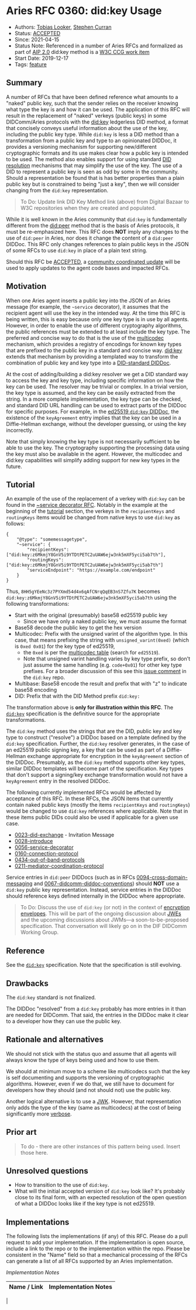 # Aries RFC 0360: did:key Usage

- Authors: [Tobias Looker](tobias.looker@mattr.global), [Stephen Curran](mailto:swcurran@cloudcompass.ca)
- Status: [ACCEPTED](/README.md#accepted)
- Since: 2021-04-15
- Status Note: Referenced in a number of Aries RFCs and formalized as part of [AIP 2.0](../../concepts/0302-aries-interop-profile/README.md) did:key method is a [W3C CCG work item](https://w3c-ccg.github.io/community/work_items.html)
- Start Date: 2019-12-17
- Tags: [feature](/tags.md#feature)

## Summary

A number of RFCs that have been defined reference what amounts to a "naked" public key, such that the sender relies on the receiver knowing what type the key is and how it can be used. The application of this RFC will result in the replacement of "naked" verkeys (public keys) in some DIDComm/Aries protocols with the [did:key](https://digitalbazaar.github.io/did-method-key/) ledgerless DID method, a format that concisely conveys useful information about the use of the key, including the public key type. While `did:key` is less a DID method than a transformation from a public key and type to an opinionated DIDDoc, it provides a versioning mechanism for supporting new/different cryptographic formats and its use makes clear how a public key is intended to be used. The method also enables support for using standard [DID resolution](https://w3c-ccg.github.io/did-resolution/) mechanisms that may simplify the use of the key. The use of a DID to represent a public key is seen as odd by some in the community. Should a representation be found that is has better properties than a plain public key but is constrained to being "just a key", then we will consider changing from the `did:key` representation.

> To Do: Update link DID Key Method link (above) from Digital Bazaar to W3C repositories when they are created and populated.

While it is well known in the Aries community that `did:key` is fundamentally different from the [did:peer](https://identity.foundation/peer-did-method-spec/index.html) method that is the basis of Aries protocols, it must be re-emphasized here. This RFC does **NOT** imply any changes to the use of `did:peer` in Aries, nor does it change the content of a `did:peer` DIDDoc. This RFC only changes references to plain public keys in the JSON of some RFCs to use `did:key` in place of a plain text string.

Should this RFC be [ACCEPTED](/README.md#accepted), a [community coordinated update](../../concepts/0345-community-coordinated-update/README.md) will be used to apply updates to the agent code bases and impacted RFCs.

## Motivation

When one Aries agent inserts a public key into the JSON of an Aries message (for example, the `~service` decorator), it assumes that the recipient agent will use the key in the intended way. At the time this RFC is being written, this is easy because only one key type is in use by all agents. However, in order to enable the use of different cryptography algorithms, the public references must be extended to at least include the key type. The preferred and concise way to do that is the use of the [multicodec](https://github.com/multiformats/multicodec) mechanism, which provides a registry of encodings for known key types that are prefixed to the public key in a standard and concise way. [did:key](https://digitalbazaar.github.io/did-method-key) extends that mechanism by providing a templated way to transform the combination of public key and key type into a [DID-standard DIDDoc](https://digitalbazaar.github.io/did-method-key/#example-2-a-did-document-derived-from-a-did-key).

At the cost of adding/building a did:key resolver we get a DID standard way to access the key and key type, including specific information on how the key can be used. The resolver may be trivial or complex. In a trivial version, the key type is assumed, and the key can be easily extracted from the string. In a more complete implementation, the key type can be checked, and standard DID URL handling can be used to extract parts of the DIDDoc for specific purposes. For example, in the [ed25519 `did:key` DIDDoc](https://digitalbazaar.github.io/did-method-key/#example-2-a-did-document-derived-from-a-did-key), the existence of the `keyAgreement` entry implies that the key can be used in a Diffie-Hellman exchange, without the developer guessing, or using the key incorrectly.

Note that simply knowing the key type is not necessarily sufficient to be able to use the key. The cryptography supporting the processing data using the key must also be available in the agent. However, the multicodec and did:key capabilities will simplify adding support for new key types in the future.

## Tutorial

An example of the use of the replacement of a verkey with `did:key` can be found in the [~service decorator RFC](https://github.com/hyperledger/aries-rfcs/tree/main/features/0056-service-decorator). Notably in the example at the beginning of the [tutorial](https://github.com/hyperledger/aries-rfcs/tree/main/features/0056-service-decorator#tutorial) section, the verkeys in the `recipientKeys` and `routingKeys` items would be changed from native keys to use `did:key` as follows:

``` jsonc
{
    "@type": "somemessagetype",
    "~service": {
        "recipientKeys": ["did:key:z6MkmjY8GnV5i9YTDtPETC2uUAW6ejw3nk5mXF5yci5ab7th"],
        "routingKeys": ["did:key:z6MkmjY8GnV5i9YTDtPETC2uUAW6ejw3nk5mXF5yci5ab7th"]
        "serviceEndpoint": "https://example.com/endpoint"
    }
}
```

Thus, `8HH5gYEeNc3z7PYXmd54d4x6qAfCNrqQqEB3nS7Zfu7K` becomes `did:key:z6MkmjY8GnV5i9YTDtPETC2uUAW6ejw3nk5mXF5yci5ab7th` using the following transformations:

- Start with the original (presumably) base58 ed25519 public key
  - Since we have only a naked public key, we must assume the format
- Base58 decode the public key to get the hex version
- Multicodec: Prefix with the unsigned varint of the algorithm type. In this case, that means prefixing the string with `unsigned_varint(0xed)` (which is `0xed 0x01`) for the key type of ed25519,
  - the `0xed` is per the [multicodec table](https://github.com/multiformats/multicodec/blob/master/table.csv) (search for  `ed25519`).
  - Note that unsigned varint handling varies by key type prefix, so don't just assume the same handling (e.g. `code+0x01`) for other key type prefixes. For a broader discussion of this see this [issue comment](https://github.com/w3c-ccg/did-method-key/issues/29#issuecomment-786039356) in the `did:key` repo.
- Multibase: Base58 encode the result and prefix that with "z" to indicate base58 encoding
- DID: Prefix that with the DID Method prefix `did:key:`

The transformation above is **only for illustration within this RFC**. The [`did:key`](https://digitalbazaar.github.io/did-method-key) specification is the definitive source for the appropriate transformations.

The `did:key` method uses the strings that are the DID, public key and key type to construct ("resolve") a DIDDoc based on a template defined by the `did:key` specification. Further, the `did:key` resolver generates, in the case of an ed25519 public signing key, a key that can be used as part of a Diffie-Hellman exchange appropriate for encryption in the `keyAgreement` section of the DIDDoc. Presumably, as the `did:key` method supports other key types, similar DIDDoc templates will become part of the specification. Key types that don't support a signing/key exchange transformation would not have a `keyAgreement` entry in the resolved DIDDoc.

The following currently implemented RFCs would be affected by acceptance of this RFC. In these RFCs, the JSON items that currently contain naked public keys (mostly the items `recipientKeys` and `routingKeys`) would be changed to use `did:key` references where applicable. Note that in these items public DIDs could also be used if applicable for a given use case.

- [0023-did-exchange](https://github.com/hyperledger/aries-rfcs/tree/main/features/0023-did-exchange) - Invitation Message
- [0028-introduce](https://github.com/hyperledger/aries-rfcs/tree/main/features/0028-introduce)
- [0056-service-decorator](https://github.com/hyperledger/aries-rfcs/tree/main/features/0056-service-decorator)
- [0160-connection-protocol](https://github.com/hyperledger/aries-rfcs/tree/main/features/0160-connection-protocol)
- [0434-out-of-band-protocols](https://github.com/hyperledger/aries-rfcs/blob/main/features/0434-outofband/README.md)
- [0211-mediator-coordination-protocol](https://github.com/hyperledger/aries-rfcs/blob/main/features/0211-route-coordination/README.md)

Service entries in `did:peer` DIDDocs (such as in RFCs
[0094-cross-domain-messaging](https://github.com/hyperledger/aries-rfcs/tree/main/concepts/0094-cross-domain-messaging)
and
[0067-didcomm-diddoc-conventions](https://github.com/hyperledger/aries-rfcs/tree/main/features/0067-didcomm-diddoc-conventions))
should **NOT** use a `did:key` public key representation. Instead, service
entries in the DIDDoc should reference keys defined internally in the DIDDoc
where appropriate.

> To Do: Discuss the use of `did:key` (or not) in the context of [encryption envelopes](../0019-encryption-envelope/README.md). This will be part of the ongoing discussion about [JWEs](https://tools.ietf.org/html/rfc7516) and the upcoming discussions about JWMs&mdash;a soon-to-be-proposed specification. That conversation will likely go on in the DIF DIDComm Working Group.

## Reference

See the [`did:key`](https://digitalbazaar.github.io/did-method-key) specification. Note that the specification is still evolving.

## Drawbacks

The `did:key` standard is not finalized.

The DIDDoc "resolved" from a `did:key` probably has more entries in it than are needed for DIDComm. That said, the entries in the DIDDoc make it clear to a developer how they can use the public key.

## Rationale and alternatives

We should not stick with the status quo and assume that all agents will always know the type of keys being used and how to use them.

We should at minimum move to a scheme like multicodecs such that the key is self documenting and supports the versioning of cryptographic algorithms. However, even if we do that, we still have to document for developers how they should (and not should not) use the public key.

Another logical alternative is to use a [JWK](https://tools.ietf.org/html/rfc7517). However, that representation only adds the type of the key (same as multicodecs) at the cost of being significantly more [verbose](https://tools.ietf.org/html/rfc7517#section-3).

## Prior art

> To do - there are other instances of this pattern being used. Insert those here.

## Unresolved questions

- How to transition to the use of `did:key`.
- What will the initial accepted version of `did:key` look like?  It's probably close to its final form, with an expected resolution of the open question of what  a DIDDoc looks like if the key type is not ed25519.

## Implementations

The following lists the implementations (if any) of this RFC. Please do a pull request to add your implementation. If the implementation is open source, include a link to the repo or to the implementation within the repo. Please be consistent in the "Name" field so that a mechanical processing of the RFCs can generate a list of all RFCs supported by an Aries implementation.

*Implementation Notes*

Name / Link | Implementation Notes
--- | ---
 | 
